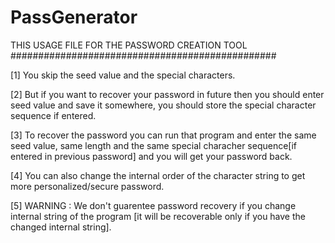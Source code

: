 # PassGenerator
 
 
 THIS USAGE FILE FOR THE PASSWORD CREATION TOOL
################################################




[1] You skip the seed value and the special characters.

[2] But if you want to recover your password in future then you should enter seed value and save it somewhere, you should store the special character sequence if entered.

[3] To recover the password you can run that program and enter the same seed value, same length and the same special characher sequence[if entered in previous password] and you will get your password back.

[4] You can also change the internal order of the character string to get more personalized/secure password.

[5] WARNING : We don't guarentee password recovery if you change internal string of the program [it will be recoverable only if you have the changed internal string].
